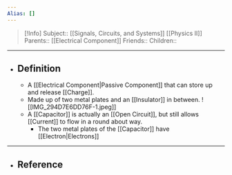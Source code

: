 ```yaml
---
Alias: []
---
```

> [!Info]
> Subject:: [[Signals, Circuits, and Systems]] [[Physics II]]
> Parents:: [[Electrical Component]]
> Friends:: 
> Children:: 
---
- ## Definition
	- A [[Electrical Component|Passive Component]] that can store up and release [[Charge]].
	- Made up of two metal plates and an [[Insulator]] in between.
	  ![[IMG_294D7E6DD76F-1.jpeg]]
	- A [[Capacitor]] is actually an [[Open Circuit]], but still allows [[Current]] to flow in a round about way.
		- The two metal plates of the [[Capacitor]] have [[Electron|Electrons]]
---
- ## Reference